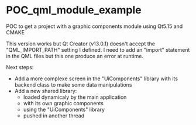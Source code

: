 # POC_qml_module_example
POC to get a project with a graphic components module using Qt5.15 and CMAKE


This version works but Qt Creator (v13.0.1) doesn't accept the "QML_IMPORT_PATH" setting I defined. I need to add an "import" statement in the QML files but this one produce an error at runtime.

Next steps:
- Add a more complexe screen in the "UiComponents" library with its backend class to make some data manipulations
- Add a new shared library:
    - loaded dynamicaly by the main application
    - with its own graphic components
    - using the "UiComponents" library
    - pushed in another thread